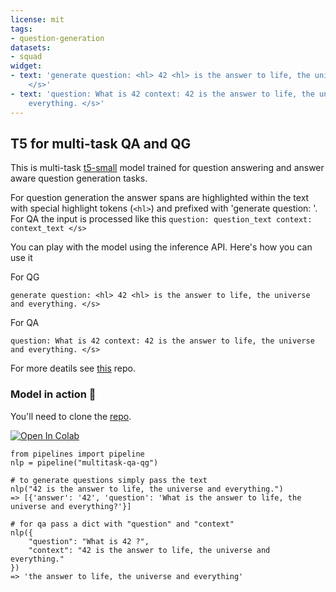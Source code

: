 ```yaml
---
license: mit
tags:
- question-generation
datasets:
- squad
widget:
- text: 'generate question: <hl> 42 <hl> is the answer to life, the universe and everything.
    </s>'
- text: 'question: What is 42 context: 42 is the answer to life, the universe and
    everything. </s>'
---
```


## T5 for multi-task QA and QG
This is multi-task [t5-small](https://arxiv.org/abs/1910.10683) model trained for question answering and answer aware question generation tasks. 

For question generation the answer spans are highlighted within the text with special highlight tokens (`<hl>`) and prefixed with 'generate question: '. For QA the input is processed like this `question: question_text context: context_text </s>` 

You can play with the model using the inference API. Here's how you can use it

For QG

`generate question: <hl> 42 <hl> is the answer to life, the universe and everything. </s>`

For QA

`question: What is 42 context: 42 is the answer to life, the universe and everything. </s>`

For more deatils see [this](https://github.com/patil-suraj/question_generation) repo.

### Model in action 🚀

You'll need to clone the [repo](https://github.com/patil-suraj/question_generation).

[![Open In Colab](https://colab.research.google.com/assets/colab-badge.svg)](https://colab.research.google.com/github/patil-suraj/question_generation/blob/master/question_generation.ipynb)

```python3
from pipelines import pipeline
nlp = pipeline("multitask-qa-qg")

# to generate questions simply pass the text
nlp("42 is the answer to life, the universe and everything.")
=> [{'answer': '42', 'question': 'What is the answer to life, the universe and everything?'}]

# for qa pass a dict with "question" and "context"
nlp({
    "question": "What is 42 ?",
    "context": "42 is the answer to life, the universe and everything."
})
=> 'the answer to life, the universe and everything'
```